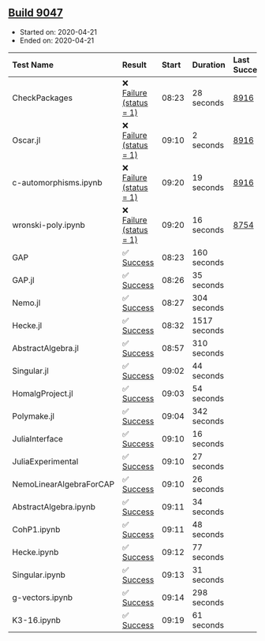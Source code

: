 ## [Build 9047](https://oscarci.mathematik.uni-kl.de/job/oscar/9047/)

* Started on: 2020-04-21
* Ended on: 2020-04-21

| Test Name    | Result | Start | Duration | Last Success | First Failure |
|:-------------|:-------|:------|:---------|:-------------|:--------------|
| CheckPackages | ❌ [Failure (status = 1)](https://oscarci.mathematik.uni-kl.de/job/oscar/9047/artifact/logs/build-9047/CheckPackages.log) | 08:23 | 28 seconds | [8916](https://oscarci.mathematik.uni-kl.de/job/oscar/8916/) | [8920](https://oscarci.mathematik.uni-kl.de/job/oscar/8920/) |
| Oscar.jl | ❌ [Failure (status = 1)](https://oscarci.mathematik.uni-kl.de/job/oscar/9047/artifact/logs/build-9047/Oscar.jl.log) | 09:10 | 2 seconds | [8916](https://oscarci.mathematik.uni-kl.de/job/oscar/8916/) | [8920](https://oscarci.mathematik.uni-kl.de/job/oscar/8920/) |
| c-automorphisms.ipynb | ❌ [Failure (status = 1)](https://oscarci.mathematik.uni-kl.de/job/oscar/9047/artifact/logs/build-9047/c-automorphisms.ipynb.log) | 09:20 | 19 seconds | [8916](https://oscarci.mathematik.uni-kl.de/job/oscar/8916/) | [8920](https://oscarci.mathematik.uni-kl.de/job/oscar/8920/) |
| wronski-poly.ipynb | ❌ [Failure (status = 1)](https://oscarci.mathematik.uni-kl.de/job/oscar/9047/artifact/logs/build-9047/wronski-poly.ipynb.log) | 09:20 | 16 seconds | [8754](https://oscarci.mathematik.uni-kl.de/job/oscar/8754/) | [8755](https://oscarci.mathematik.uni-kl.de/job/oscar/8755/) |
| GAP | ✅ [Success](https://oscarci.mathematik.uni-kl.de/job/oscar/9047/artifact/logs/build-9047/GAP.log) | 08:23 | 160 seconds |  |  |
| GAP.jl | ✅ [Success](https://oscarci.mathematik.uni-kl.de/job/oscar/9047/artifact/logs/build-9047/GAP.jl.log) | 08:26 | 35 seconds |  |  |
| Nemo.jl | ✅ [Success](https://oscarci.mathematik.uni-kl.de/job/oscar/9047/artifact/logs/build-9047/Nemo.jl.log) | 08:27 | 304 seconds |  |  |
| Hecke.jl | ✅ [Success](https://oscarci.mathematik.uni-kl.de/job/oscar/9047/artifact/logs/build-9047/Hecke.jl.log) | 08:32 | 1517 seconds |  |  |
| AbstractAlgebra.jl | ✅ [Success](https://oscarci.mathematik.uni-kl.de/job/oscar/9047/artifact/logs/build-9047/AbstractAlgebra.jl.log) | 08:57 | 310 seconds |  |  |
| Singular.jl | ✅ [Success](https://oscarci.mathematik.uni-kl.de/job/oscar/9047/artifact/logs/build-9047/Singular.jl.log) | 09:02 | 44 seconds |  |  |
| HomalgProject.jl | ✅ [Success](https://oscarci.mathematik.uni-kl.de/job/oscar/9047/artifact/logs/build-9047/HomalgProject.jl.log) | 09:03 | 54 seconds |  |  |
| Polymake.jl | ✅ [Success](https://oscarci.mathematik.uni-kl.de/job/oscar/9047/artifact/logs/build-9047/Polymake.jl.log) | 09:04 | 342 seconds |  |  |
| JuliaInterface | ✅ [Success](https://oscarci.mathematik.uni-kl.de/job/oscar/9047/artifact/logs/build-9047/JuliaInterface.log) | 09:10 | 16 seconds |  |  |
| JuliaExperimental | ✅ [Success](https://oscarci.mathematik.uni-kl.de/job/oscar/9047/artifact/logs/build-9047/JuliaExperimental.log) | 09:10 | 27 seconds |  |  |
| NemoLinearAlgebraForCAP | ✅ [Success](https://oscarci.mathematik.uni-kl.de/job/oscar/9047/artifact/logs/build-9047/NemoLinearAlgebraForCAP.log) | 09:10 | 26 seconds |  |  |
| AbstractAlgebra.ipynb | ✅ [Success](https://oscarci.mathematik.uni-kl.de/job/oscar/9047/artifact/logs/build-9047/AbstractAlgebra.ipynb.log) | 09:11 | 34 seconds |  |  |
| CohP1.ipynb | ✅ [Success](https://oscarci.mathematik.uni-kl.de/job/oscar/9047/artifact/logs/build-9047/CohP1.ipynb.log) | 09:11 | 48 seconds |  |  |
| Hecke.ipynb | ✅ [Success](https://oscarci.mathematik.uni-kl.de/job/oscar/9047/artifact/logs/build-9047/Hecke.ipynb.log) | 09:12 | 77 seconds |  |  |
| Singular.ipynb | ✅ [Success](https://oscarci.mathematik.uni-kl.de/job/oscar/9047/artifact/logs/build-9047/Singular.ipynb.log) | 09:13 | 31 seconds |  |  |
| g-vectors.ipynb | ✅ [Success](https://oscarci.mathematik.uni-kl.de/job/oscar/9047/artifact/logs/build-9047/g-vectors.ipynb.log) | 09:14 | 298 seconds |  |  |
| K3-16.ipynb | ✅ [Success](https://oscarci.mathematik.uni-kl.de/job/oscar/9047/artifact/logs/build-9047/K3-16.ipynb.log) | 09:19 | 61 seconds |  |  |
